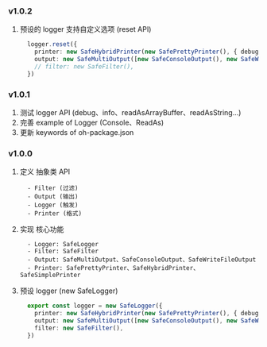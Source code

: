 ### v1.0.2

1. 预设的 logger 支持自定义选项 (reset API)

   ```typescript
     logger.reset({
       printer: new SafeHybridPrinter(new SafePrettyPrinter(), { debug: new SafeSimplePrinter() }),
       output: new SafeMultiOutput([new SafeConsoleOutput(), new SafeWriteFileOutput()]),
       // filter: new SafeFilter(),
     })
   ```

### v1.0.1

1. 测试 logger API (debug、info、readAsArrayBuffer、readAsString...)  
2. 完善 example of Logger (Console、ReadAs)  
3. 更新 keywords of oh-package.json  

### v1.0.0

1. 定义 抽象类 API
   ```text
     - Filter (过滤)
     - Output (输出)
     - Logger (触发)
     - Printer (格式)
   ```
   
2. 实现 核心功能
   ```text
     - Logger: SafeLogger
     - Filter: SafeFilter
     - Output: SafeMultiOutput、SafeConsoleOutput、SafeWriteFileOutput
     - Printer: SafePrettyPrinter、SafeHybridPrinter、SafeSimplePrinter
   ```
  
3. 预设 logger (new SafeLogger)
     ```typescript
       export const logger = new SafeLogger({
         printer: new SafeHybridPrinter(new SafePrettyPrinter(), { debug: new SafeSimplePrinter() }),
         output: new SafeMultiOutput([new SafeConsoleOutput(), new SafeWriteFileOutput()]),
         filter: new SafeFilter(),
       })
     ```

